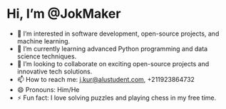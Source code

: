 # Hi, I’m @JokMaker

- 👀 I’m interested in software development, open-source projects, and machine learning.
- 🌱 I’m currently learning advanced Python programming and data science techniques.
- 💞️ I’m looking to collaborate on exciting open-source projects and innovative tech solutions.
- 📫 How to reach me: j.kur@alustudent.com, +211923864732
- 😄 Pronouns: Him/He
- ⚡ Fun fact: I love solving puzzles and playing chess in my free time.

<!---
JokMaker/JokMaker is a ✨ special ✨ repository because its `README.md` (this file) appears on your GitHub profile.
You can click the Preview link to take a look at your changes.
--->

